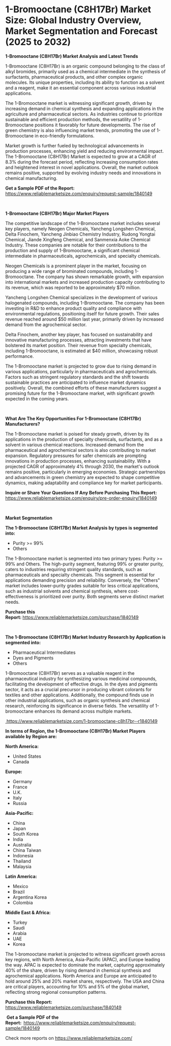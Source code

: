 <p><h1>1-Bromooctane (C8H17Br) Market Size: Global Industry Overview, Market Segmentation and Forecast (2025 to 2032)</h1></p><p><strong>1-Bromooctane (C8H17Br) Market Analysis and Latest Trends</strong></p>
<p><p>1-Bromooctane (C8H17Br) is an organic compound belonging to the class of alkyl bromides, primarily used as a chemical intermediate in the synthesis of surfactants, pharmaceutical products, and other complex organic molecules. Its unique properties, including its ability to function as a solvent and a reagent, make it an essential component across various industrial applications.</p><p>The 1-Bromooctane market is witnessing significant growth, driven by increasing demand in chemical synthesis and expanding applications in the agriculture and pharmaceutical sectors. As industries continue to prioritize sustainable and efficient production methods, the versatility of 1-Bromooctane positions it favorably for future developments. The rise of green chemistry is also influencing market trends, promoting the use of 1-Bromooctane in eco-friendly formulations.</p><p>Market growth is further fueled by technological advancements in production processes, enhancing yield and reducing environmental impact. The 1-Bromooctane (C8H17Br) Market is expected to grow at a CAGR of 8.3% during the forecast period, reflecting increasing consumption rates and heightened interest in novel applications. Overall, the market outlook remains positive, supported by evolving industry needs and innovations in chemical manufacturing.</p></p>
<p><strong>Get a Sample PDF of the Report:&nbsp;</strong> <a href="https://www.reliablemarketsize.com/enquiry/request-sample/1840149?utm_campaign=2268&utm_medium=2&utm_source=Github&utm_content=ia&utm_term=03022025&utm_id=1-bromooctane-c8h17br">https://www.reliablemarketsize.com/enquiry/request-sample/1840149</a></p>
<p>&nbsp;</p>
<p><strong>1-Bromooctane (C8H17Br) Major Market Players</strong></p>
<p><p>The competitive landscape of the 1-Bromooctane market includes several key players, namely Neogen Chemicals, Yancheng Longshen Chemical, Delta Finochem, Yancheng Jinbiao Chemistry Industry, Rudong Yongtai Chemical, Jiande Xingfeng Chemical, and Sanmenxia Aoke Chemical Industry. These companies are notable for their contributions to the production and supply of 1-Bromooctane, a significant chemical intermediate in pharmaceuticals, agrochemicals, and specialty chemicals.</p><p>Neogen Chemicals is a prominent player in the market, focusing on producing a wide range of brominated compounds, including 1-Bromooctane. The company has shown remarkable growth, with expansion into international markets and increased production capacity contributing to its revenue, which was reported to be approximately $70 million.</p><p>Yancheng Longshen Chemical specializes in the development of various halogenated compounds, including 1-Bromooctane. The company has been investing in R&D to enhance product quality and compliance with environmental regulations, positioning itself for future growth. Their sales revenue reached around $50 million last year, primarily driven by increased demand from the agrochemical sector.</p><p>Delta Finochem, another key player, has focused on sustainability and innovative manufacturing processes, attracting investments that have bolstered its market position. Their revenue from specialty chemicals, including 1-Bromooctane, is estimated at $40 million, showcasing robust performance.</p><p>The 1-Bromooctane market is projected to grow due to rising demand in various applications, particularly in pharmaceuticals and agrochemicals. Factors such as stringent regulatory standards and the shift towards sustainable practices are anticipated to influence market dynamics positively. Overall, the combined efforts of these manufacturers suggest a promising future for the 1-Bromooctane market, with significant growth expected in the coming years.</p></p>
<p>&nbsp;</p>
<p><strong>What Are The Key Opportunities For 1-Bromooctane (C8H17Br) Manufacturers?</strong></p>
<p><p>The 1-Bromooctane market is poised for steady growth, driven by its applications in the production of specialty chemicals, surfactants, and as a solvent in various chemical reactions. Increased demand from the pharmaceutical and agrochemical sectors is also contributing to market expansion. Regulatory pressures for safer chemicals are prompting innovations in production processes, enhancing sustainability. With a projected CAGR of approximately 4% through 2030, the market's outlook remains positive, particularly in emerging economies. Strategic partnerships and advancements in green chemistry are expected to shape competitive dynamics, making adaptability and compliance key for market participants.</p></p>
<p><strong>Inquire or Share Your Questions If Any Before Purchasing This Report:</strong> <a href="https://www.reliablemarketsize.com/enquiry/pre-order-enquiry/1840149?utm_campaign=2268&utm_medium=2&utm_source=Github&utm_content=ia&utm_term=03022025&utm_id=1-bromooctane-c8h17br">https://www.reliablemarketsize.com/enquiry/pre-order-enquiry/1840149</a></p>
<p>&nbsp;</p>
<p><strong>Market Segmentation</strong></p>
<p><strong>The 1-Bromooctane (C8H17Br) Market Analysis by types is segmented into:</strong></p>
<p><ul><li>Purity >= 99%</li><li>Others</li></ul></p>
<p><p>The 1-Bromooctane market is segmented into two primary types: Purity >= 99% and Others. The high-purity segment, featuring 99% or greater purity, caters to industries requiring stringent quality standards, such as pharmaceuticals and specialty chemicals. This segment is essential for applications demanding precision and reliability. Conversely, the "Others" market includes lower-purity grades suitable for less critical applications, such as industrial solvents and chemical synthesis, where cost-effectiveness is prioritized over purity. Both segments serve distinct market needs.</p></p>
<p><strong>Purchase this Report:&nbsp;</strong><a href="https://www.reliablemarketsize.com/purchase/1840149?utm_campaign=2268&utm_medium=2&utm_source=Github&utm_content=ia&utm_term=03022025&utm_id=1-bromooctane-c8h17br">https://www.reliablemarketsize.com/purchase/1840149</a></p>
<p>&nbsp;</p>
<p><strong>The 1-Bromooctane (C8H17Br) Market Industry Research by Application is segmented into:</strong></p>
<p><ul><li>Pharmaceutical Intermediates</li><li>Dyes and Pigments</li><li>Others</li></ul></p>
<p><p>1-Bromooctane (C8H17Br) serves as a valuable reagent in the pharmaceutical industry for synthesizing various medicinal compounds, facilitating the development of effective drugs. In the dyes and pigments sector, it acts as a crucial precursor in producing vibrant colorants for textiles and other applications. Additionally, the compound finds use in other industrial applications, such as organic synthesis and chemical research, reinforcing its significance in diverse fields. The versatility of 1-bromooctane enhances its demand across multiple markets.</p></p>
<p><a href="https://www.reliablemarketsize.com/1-bromooctane-c8h17br--r1840149?utm_campaign=2268&utm_medium=2&utm_source=Github&utm_content=ia&utm_term=03022025&utm_id=1-bromooctane-c8h17br">&nbsp;https://www.reliablemarketsize.com/1-bromooctane-c8h17br--r1840149</a></p>
<p><strong>In terms of Region, the 1-Bromooctane (C8H17Br) Market Players available by Region are:</strong></p>
<p>
    <p> <strong> North America: </strong>
        <ul>
            <li>United States</li>
            <li>Canada</li>
        </ul>
        </p> 
    <p> <strong> Europe: </strong>
        <ul>
            <li>Germany</li>
            <li>France</li>
            <li>U.K.</li>
            <li>Italy</li>
            <li>Russia</li>
        </ul>
        </p> 
    <p> <strong> Asia-Pacific: </strong>
        <ul>
            <li>China</li>
            <li>Japan</li>
            <li>South Korea</li>
            <li>India</li>
            <li>Australia</li>
            <li>China Taiwan</li>
            <li>Indonesia</li>
            <li>Thailand</li>
            <li>Malaysia</li>
        </ul>
        </p> 
    <p> <strong> Latin America: </strong>
        <ul>
            <li>Mexico</li>
            <li>Brazil</li>
            <li>Argentina Korea</li>
            <li>Colombia</li>
        </ul>
        </p> 
    <p> <strong> Middle East & Africa: </strong>
        <ul>
            <li>Turkey</li>
            <li>Saudi</li>
            <li>Arabia</li>
            <li>UAE</li>
            <li>Korea</li>
        </ul>
    </p>
    </p>
<p><p>The 1-bromooctane market is projected to witness significant growth across key regions, with North America, Asia-Pacific (APAC), and Europe leading the way. APAC is expected to dominate the market, capturing approximately 40% of the share, driven by rising demand in chemical synthesis and agrochemical applications. North America and Europe are anticipated to hold around 25% and 20% market shares, respectively. The USA and China are critical players, accounting for 10% and 5% of the global market, reflecting strong regional consumption patterns.</p></p>
<p><strong>Purchase this Report: </strong><a href="https://www.reliablemarketsize.com/purchase/1840149?utm_campaign=2268&utm_medium=2&utm_source=Github&utm_content=ia&utm_term=03022025&utm_id=1-bromooctane-c8h17br">https://www.reliablemarketsize.com/purchase/1840149</a></p>
<p>&nbsp;<strong>Get a Sample PDF of the Report:&nbsp;&nbsp;</strong><a href="https://www.reliablemarketsize.com/enquiry/request-sample/1840149?utm_campaign=2268&utm_medium=2&utm_source=Github&utm_content=ia&utm_term=03022025&utm_id=1-bromooctane-c8h17br">https://www.reliablemarketsize.com/enquiry/request-sample/1840149</a></p>
<p><strong></strong></p>
<p>Check more reports on <a href="https://www.reliablemarketsize.com/?utm_campaign=2268&utm_medium=2&utm_source=Github&utm_content=ia&utm_term=03022025&utm_id=1-bromooctane-c8h17br">https://www.reliablemarketsize.com/</a></p>